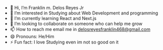 - 👋 Hi, I’m Franklin m. Delos Reyes Jr
- 👀 I’m interested in Studying about Web Development and programming
- 🌱 I’m currently learning React and Next.js
- 💞️ I’m looking to collaborate on someone who can help me grow
- 📫 How to reach me email me in delosreyesfranklin468@gmail.com
- 😄 Pronouns: He/Him
- ⚡ Fun fact: I love Studying even im not so good on it

<!---
FRANK022530/FRANK022530 is a ✨ special ✨ repository because its `README.md` (this file) appears on your GitHub profile.
You can click the Preview link to take a look at your changes.
--->
